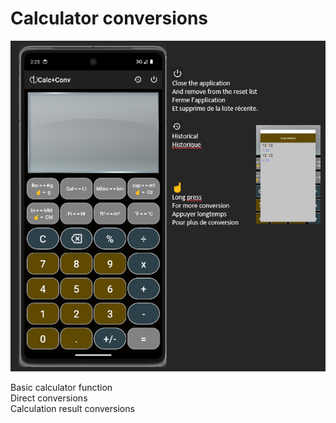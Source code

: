 # **Calculator conversions**
<img src="CalcConvMain.png" width="800" />  

Basic calculator function  
Direct conversions  
Calculation result conversions  
